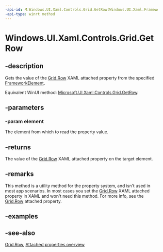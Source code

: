 ```yaml
---
-api-id: M:Windows.UI.Xaml.Controls.Grid.GetRow(Windows.UI.Xaml.FrameworkElement)
-api-type: winrt method
---
```


<!-- Method syntax
public int GetRow(Windows.UI.Xaml.FrameworkElement element)
-->

# Windows.UI.Xaml.Controls.Grid.GetRow

## -description
Gets the value of the [Grid.Row](grid_row.md) XAML attached property from the specified [FrameworkElement](../windows.ui.xaml/frameworkelement.md).

Equivalent WinUI method: [Microsoft.UI.Xaml.Controls.Grid.GetRow](/windows/winui/api/microsoft.ui.xaml.controls.grid.getrow).

## -parameters
### -param element
The element from which to read the property value.

## -returns
The value of the [Grid.Row](grid_row.md) XAML attached property on the target element.

## -remarks
This method is a utility method for the property system, and isn't used in most app scenarios. In most cases you set the [Grid.Row](grid_row.md) XAML attached property in XAML and won't need this method. For more info, see the [Grid.Row](grid_row.md) attached property.

## -examples

## -see-also

[Grid.Row](grid_row.md), [Attached properties overview](/windows/uwp/xaml-platform/attached-properties-overview)
